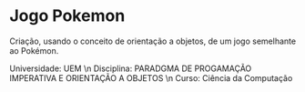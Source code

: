 # Jogo Pokemon 

Criação, usando o conceito de orientação a objetos, de um jogo semelhante ao Pokémon. 

Universidade: UEM \n
Disciplina: PARADGMA DE PROGAMAÇÃO IMPERATIVA E ORIENTAÇÃO A OBJETOS	\n
Curso: Ciência da Computação
